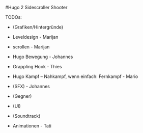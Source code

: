 #Hugo 2
Sidescroller Shooter

TODOs:
-	(Grafiken/Hintergründe)
-	Leveldesign - Marijan
-	scrollen - Marijan

-	Hugo Bewegung - Johannes
-	Grappling Hook - Thies


-	Hugo Kampf – Nahkampf, wenn einfach: Fernkampf - Mario

-	(SFX) - Johannes

-	(Gegner)
-	(UI)
-	(Soundtrack)
-	Animationen - Tati


